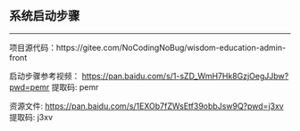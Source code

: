 ## 系统启动步骤
<hr style="border:3px; color: red"/>
项目源代码：https://gitee.com/NoCodingNoBug/wisdom-education-admin-front

启动步骤参考视频： https://pan.baidu.com/s/1-sZD_WmH7Hk8GzjOegJJbw?pwd=pemr 提取码: pemr

资源文件: https://pan.baidu.com/s/1EXOb7fZWsEtf39obbJsw9Q?pwd=j3xv 提取码: j3xv